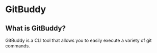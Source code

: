 # GitBuddy

## What is GitBuddy?

GitBuddy is a CLI tool that allows you to easily execute a variety of git commands.